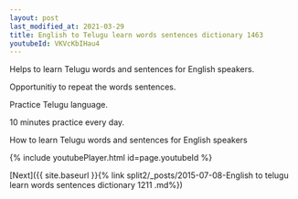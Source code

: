 ```yaml
---
layout: post
last_modified_at: 2021-03-29
title: English to Telugu learn words sentences dictionary 1463 
youtubeId: VKVcKbIHau4
---
```

 
 
Helps to learn Telugu words and sentences for English speakers.

Opportunitiy to repeat the words sentences. 

Practice Telugu language. 
 
10 minutes practice every day. 
 
How to learn Telugu words and sentences for English speakers 
 
{% include youtubePlayer.html id=page.youtubeId %}
 
 
[Next]({{ site.baseurl }}{% link  split2/_posts/2015-07-08-English to telugu learn words sentences dictionary 1211 .md%})
 
